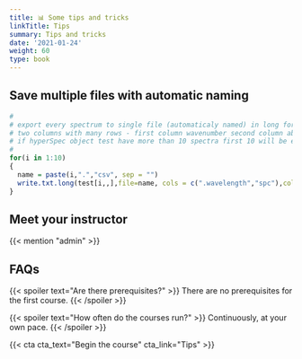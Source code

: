 ```yaml
---
title: 📊 Some tips and tricks
linkTitle: Tips
summary: Tips and tricks
date: '2021-01-24'
weight: 60
type: book
---
```



## Save multiple files with automatic naming

```r
#
# export every spectrum to single file (automaticaly named) in long format 
# two columns with many rows - first column wavenumber second column absorbance no headers
# if hyperSpec object test have more than 10 spectra first 10 will be exported
#
for(i in 1:10)
{ 
  name = paste(i,".","csv", sep = "")
  write.txt.long(test[i,,],file=name, cols = c(".wavelength","spc"),col.names =FALSE)
}
```


## Meet your instructor

{{< mention "admin" >}}

## FAQs

{{< spoiler text="Are there prerequisites?" >}}
There are no prerequisites for the first course.
{{< /spoiler >}}

{{< spoiler text="How often do the courses run?" >}}
Continuously, at your own pace.
{{< /spoiler >}}

{{< cta cta_text="Begin the course" cta_link="Tips" >}}


